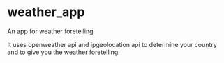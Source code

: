 # weather_app

An app for weather foretelling

It uses openweather api and ipgeolocation api to determine your country 
and to give you the weather foretelling.
